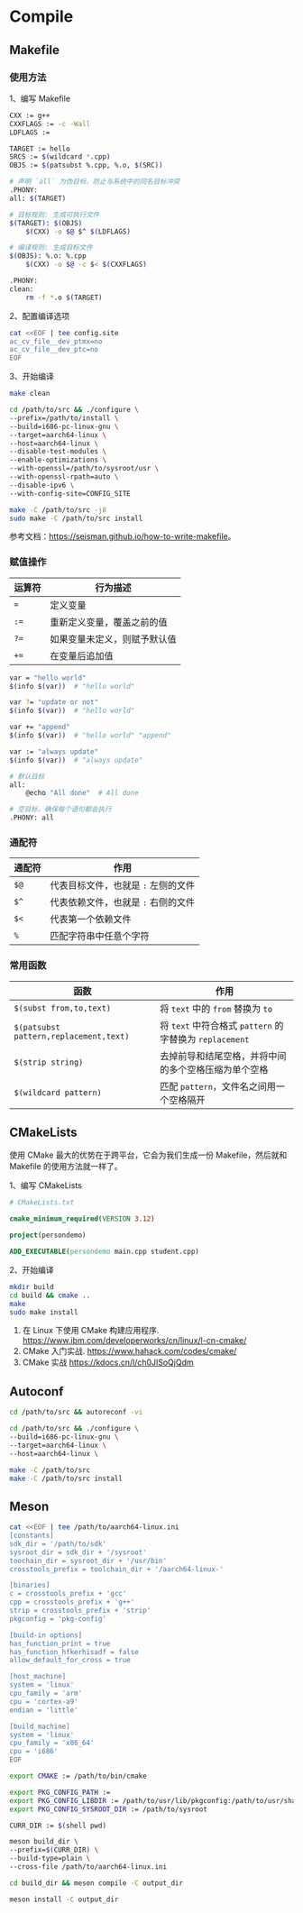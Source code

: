 # Compile

## Makefile

### 使用方法

1、编写 Makefile

```bash
CXX := g++
CXXFLAGS := -c -Wall
LDFLAGS :=

TARGET := hello
SRCS := $(wildcard *.cpp)
OBJS := $(patsubst %.cpp, %.o, $(SRC))

# 声明 `all` 为伪目标，防止与系统中的同名目标冲突
.PHONY:
all: $(TARGET)

# 目标规则: 生成可执行文件
$(TARGET): $(OBJS)
    $(CXX) -o $@ $^ $(LDFLAGS)

# 编译规则: 生成目标文件
$(OBJS): %.o: %.cpp
    $(CXX) -o $@ -c $< $(CXXFLAGS)

.PHONY:
clean:
    rm -f *.o $(TARGET)
```

2、配置编译选项

```bash
cat <<EOF | tee config.site
ac_cv_file__dev_ptmx=no
ac_cv_file__dev_ptc=no
EOF
```

3、开始编译

```bash
make clean

cd /path/to/src && ./configure \
--prefix=/path/to/install \
--build=i686-pc-linux-gnu \
--target=aarch64-linux \
--host=aarch64-linux \
--disable-test-modules \
--enable-optimizations \
--with-openssl=/path/to/sysroot/usr \
--with-openssl-rpath=auto \
--disable-ipv6 \
--with-config-site=CONFIG_SITE

make -C /path/to/src -j8
sudo make -C /path/to/src install
```

参考文档：<https://seisman.github.io/how-to-write-makefile>。

### 赋值操作

|运算符|行为描述|
|---|---|
|`=`|定义变量 |
|`:=`|重新定义变量，覆盖之前的值 |
|`?=`|如果变量未定义，则赋予默认值 |
|`+=`|在变量后追加值 |
```bash
var = "hello world"
$(info $(var))  # "hello world"

var ?= "update or not"
$(info $(var))  # "hello world"

var += "append"
$(info $(var))  # "hello world" "append"

var := "always update"
$(info $(var))  # "always update"

# 默认目标
all: 
	@echo "All done"  # All done

# 空目标，确保每个语句都会执行
.PHONY: all
```

### 通配符

| 通配符 | 作用                                |
| ------ | ----------------------------------- |
| `$@`   | 代表目标文件，也就是 `:` 左侧的文件 |
| `$^`   | 代表依赖文件，也就是 `:` 右侧的文件 |
| `$<`   | 代表第一个依赖文件                  |
| `%`    | 匹配字符串中任意个字符              |

### 常用函数

| 函数                                   | 作用                                                    |
| -------------------------------------- | ------------------------------------------------------- |
| `$(subst from,to,text)`                | 将 `text` 中的 `from` 替换为 `to`                       |
| `$(patsubst pattern,replacement,text)` | 将 `text` 中符合格式 `pattern` 的字替换为 `replacement` |
| `$(strip string)`                      | 去掉前导和结尾空格，并将中间的多个空格压缩为单个空格    |
| `$(wildcard pattern)`                  | 匹配 `pattern`，文件名之间用一个空格隔开                |

## CMakeLists

使用 CMake 最大的优势在于跨平台，它会为我们生成一份 Makefile，然后就和 Makefile 的使用方法就一样了。

1、编写 CMakeLists

```cmake
# CMakeLists.txt

cmake_minimum_required(VERSION 3.12)

project(persondemo)

ADD_EXECUTABLE(persondemo main.cpp student.cpp)
```

2、开始编译

```bash
mkdir build
cd build && cmake ..
make
sudo make install
```

1. 在 Linux 下使用 CMake 构建应用程序. <https://www.ibm.com/developerworks/cn/linux/l-cn-cmake/>
2. CMake 入门实战. <https://www.hahack.com/codes/cmake/>
3. CMake 实战 <https://kdocs.cn/l/ch0JlSoQjQdm>

## Autoconf

```bash
cd /path/to/src && autoreconf -vi

cd /path/to/src && ./configure \
--build=i686-pc-linux-gnu \
--target=aarch64-linux \
--host=aarch64-linux \

make -C /path/to/src
make -C /path/to/src install
```

## Meson

```bash
cat <<EOF | tee /path/to/aarch64-linux.ini
[constants]
sdk_dir = '/path/to/sdk'
sysroot_dir = sdk_dir + '/sysroot'
toochain_dir = sysroot_dir + '/usr/bin'
crosstools_prefix = toolchain_dir + '/aarch64-linux-'

[binaries]
c = crosstools_prefix + 'gcc'
cpp = crosstools_prefix + 'g++'
strip = crosstools_prefix + 'strip'
pkgconfig = 'pkg-config'

[build-in options]
has_function_print = true
has_function_hfkerhisadf = false
allow_default_for_cross = true

[host_machine]
system = 'linux'
cpu_family = 'arm'
cpu = 'cortex-a9'
endian = 'little'

[build_machine]
system = 'linux'
cpu_family = 'x86_64'
cpu = 'i686'
EOF
```

```bash
export CMAKE := /path/to/bin/cmake

export PKG_CONFIG_PATH :=
export PKG_CONFIG_LIBDIR := /path/to/usr/lib/pkgconfig:/path/to/usr/share/pkgconfig
export PKG_CONFIG_SYSROOT_DIR := /path/to/sysroot

CURR_DIR := $(shell pwd)

meson build_dir \
--prefix=$(CURR_DIR) \
--build-type=plain \
--cross-file /path/to/aarch64-linux.ini

cd build_dir && meson compile -C output_dir

meson install -C output_dir
```

